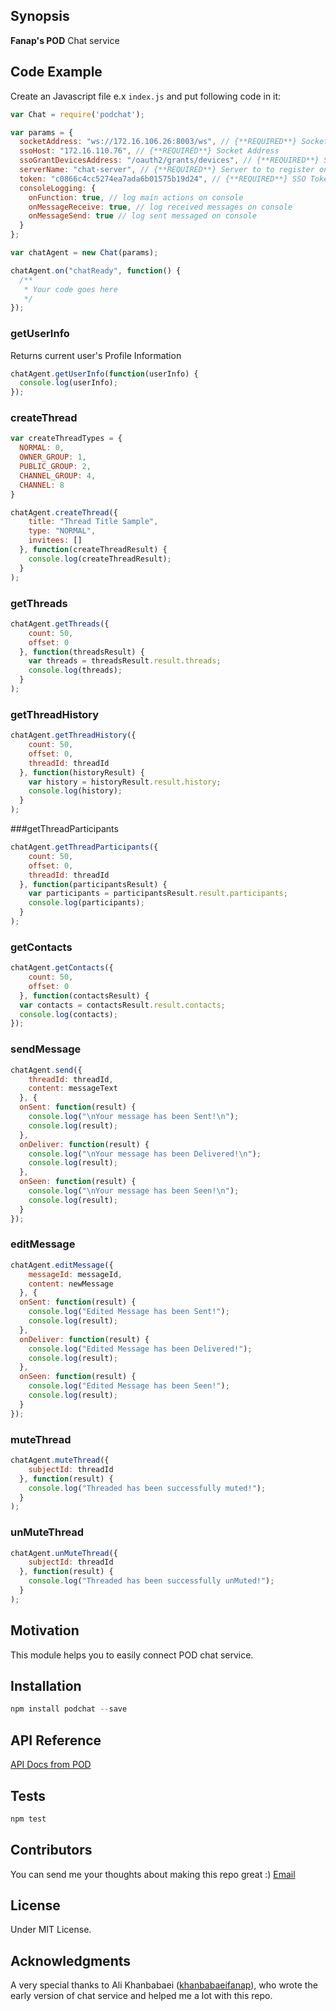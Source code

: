 ## Synopsis

**Fanap's POD** Chat service

## Code Example

Create an Javascript file e.x `index.js` and put following code in it:

```javascript
var Chat = require('podchat');

var params = {
  socketAddress: "ws://172.16.106.26:8003/ws", // {**REQUIRED**} Socket Address
  ssoHost: "172.16.110.76", // {**REQUIRED**} Socket Address
  ssoGrantDevicesAddress: "/oauth2/grants/devices", // {**REQUIRED**} Socket Address
  serverName: "chat-server", // {**REQUIRED**} Server to to register on
  token: "c0866c4cc5274ea7ada6b01575b19d24", // {**REQUIRED**} SSO Token
  consoleLogging: {
    onFunction: true, // log main actions on console
    onMessageReceive: true, // log received messages on console
    onMessageSend: true // log sent messaged on console
  }
};

var chatAgent = new Chat(params);

chatAgent.on("chatReady", function() {
  /**
   * Your code goes here
   */
});
```

### getUserInfo

Returns current user's Profile Information

```javascript
chatAgent.getUserInfo(function(userInfo) {
  console.log(userInfo);
});
```

### createThread

```javascript
var createThreadTypes = {
  NORMAL: 0,
  OWNER_GROUP: 1,
  PUBLIC_GROUP: 2,
  CHANNEL_GROUP: 4,
  CHANNEL: 8
}

chatAgent.createThread({
    title: "Thread Title Sample",
    type: "NORMAL",
    invitees: []
  }, function(createThreadResult) {
    console.log(createThreadResult);
  }
);
```

### getThreads

```javascript
chatAgent.getThreads({
    count: 50,
    offset: 0
  }, function(threadsResult) {
    var threads = threadsResult.result.threads;
    console.log(threads);
  }
);
```

### getThreadHistory

```javascript
chatAgent.getThreadHistory({
    count: 50,
    offset: 0,
    threadId: threadId
  }, function(historyResult) {
    var history = historyResult.result.history;
    console.log(history);
  }
);
```

###getThreadParticipants
```javascript
chatAgent.getThreadParticipants({
    count: 50,
    offset: 0,
    threadId: threadId
  }, function(participantsResult) {
    var participants = participantsResult.result.participants;
    console.log(participants);
  }
);
```

### getContacts

```javascript
chatAgent.getContacts({
    count: 50,
    offset: 0
  }, function(contactsResult) {
  var contacts = contactsResult.result.contacts;
  console.log(contacts);
});
```

### sendMessage

```javascript
chatAgent.send({
    threadId: threadId,
    content: messageText
  }, {
  onSent: function(result) {
    console.log("\nYour message has been Sent!\n");
    console.log(result);
  },
  onDeliver: function(result) {
    console.log("\nYour message has been Delivered!\n");
    console.log(result);
  },
  onSeen: function(result) {
    console.log("\nYour message has been Seen!\n");
    console.log(result);
  }
});
```

### editMessage

```javascript
chatAgent.editMessage({
    messageId: messageId,
    content: newMessage
  }, {
  onSent: function(result) {
    console.log("Edited Message has been Sent!");
    console.log(result);
  },
  onDeliver: function(result) {
    console.log("Edited Message has been Delivered!");
    console.log(result);
  },
  onSeen: function(result) {
    console.log("Edited Message has been Seen!");
    console.log(result);
  }
});
```

### muteThread

```javascript
chatAgent.muteThread({
    subjectId: threadId
  }, function(result) {
    console.log("Threaded has been successfully muted!");
  }
);
```

### unMuteThread

```javascript
chatAgent.unMuteThread({
    subjectId: threadId
  }, function(result) {
    console.log("Threaded has been successfully unMuted!");
  }
);
```

## Motivation

This module helps you to easily connect POD chat service.

## Installation

```javascript
npm install podchat --save
```

## API Reference

[API Docs from POD](http://docs.pod.land/v1.0.0.0/Chat/javascript/783/Introduction)

## Tests

```javascript
npm test
```

## Contributors

You can send me your thoughts about making this repo great :)
[Email](masoudmanson@gmail.com)

## License

Under MIT License.


## Acknowledgments

A very special thanks to Ali Khanbabaei ([khanbabaeifanap](https://github.com/khanbabaeifanap)), who wrote the early version of chat service and helped me a lot with this repo.
